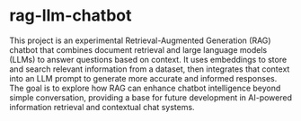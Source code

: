 # rag-llm-chatbot

This project is an experimental Retrieval-Augmented Generation (RAG) chatbot that combines document retrieval and large language models (LLMs) to answer questions based on context. It uses embeddings to store and search relevant information from a dataset, then integrates that context into an LLM prompt to generate more accurate and informed responses. The goal is to explore how RAG can enhance chatbot intelligence beyond simple conversation, providing a base for future development in AI-powered information retrieval and contextual chat systems.
